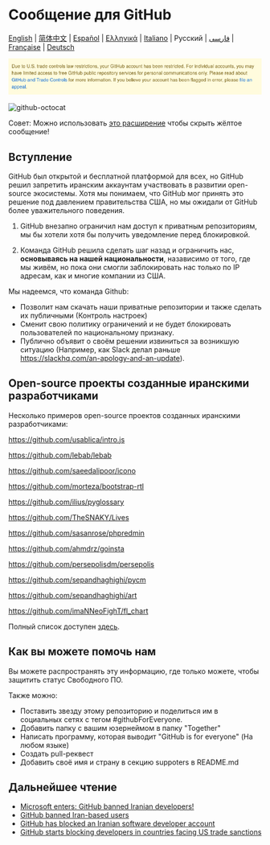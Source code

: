 # Сообщение для GitHub

[English](./README.md) | [简体中文](./README-CN.md) | [Español](./README-ES.md) | [Ελληνικά](./README-GR.md) | [Italiano](./README-IT.md) | Русский | [فارسی](./README-PER.md) | [Française](./README-FR.MD) | [Deutsch](./README-DE.md)

![alt text](./message.png)

![github-octocat](https://user-images.githubusercontent.com/16706911/61997137-7aa7df00-b0b2-11e9-97f1-f452855fe21c.png)


Совет: Можно использовать [это расширение](https://github.com/MohamadKh75/ShutHub) чтобы скрыть жёлтое сообщение!

## Вступление

GitHub был открытой и бесплатной платформой для всех, но GitHub решил запретить иранским аккаунтам участвовать в развитии open-source экосистемы. Хотя мы понимаем, что GitHub мог принять это решение под давлением правительства США, но мы ожидали от GitHub более уважительного поведения.

1. GitHub внезапно ограничил нам доступ к приватным репозиториям, мы бы хотели хотя бы получить уведомление перед блокировкой.

2. Команда GitHub решила сделать шаг назад и ограничить нас, **основываясь на нашей национальности**, назависимо от того, где мы живём, но пока они смогли заблокировать нас только по IP адресам, как и многие компании из США.

Мы надеемся, что команда Github:

- Позволит нам скачать наши приватные репозитории и также сделать их публичными (Контроль настроек)
- Сменит свою политику ограничений и не будет блокировать пользователей по национальному признаку.
- Публично объявит о своём решении извиниться за возникшую ситуацию (Например, как Slack делал раньше https://slackhq.com/an-apology-and-an-update).

## Open-source проекты созданные иранскими разработчиками

Несколько примеров open-source проектов созданных иранскими разработчиками:

https://github.com/usablica/intro.js

https://github.com/lebab/lebab

https://github.com/saeedalipoor/icono

https://github.com/morteza/bootstrap-rtl

https://github.com/ilius/pyglossary

https://github.com/TheSNAKY/Lives

https://github.com/sasanrose/phpredmin

https://github.com/ahmdrz/goinsta

https://github.com/persepolisdm/persepolis

https://github.com/sepandhaghighi/pycm

https://github.com/sepandhaghighi/art

https://github.com/imaNNeoFighT/fl_chart

Полный список доступен [здесь](https://github.com/mohebifar/made-in-iran).

## Как вы можете помочь нам

Вы можете распространять эту информацию, где только можете, чтобы защитить статус Свободного ПО.

Также можно:

- Поставить звезду этому репозиторию и поделиться им в социальных сетях с тегом #githubForEveryone.
- Добавить папку с вашим юзернеймом в папку "Together"
- Написать программу, которая выводит "GitHub is for everyone" (На любом языке)
- Создать pull-реквест
- Добавить своё имя и страну в секцию suppoters в README.md

## Дальнейшее чтение

- [Microsoft enters: GitHub banned Iranian developers!](https://medium.com/@d.aliyamini/microsoft-enters-github-banned-iranian-developers-843f7c60a146)
- [GitHub banned Iran-based users](https://financialtribune.com/articles/sci-tech/99111/github-bans-iran-based-users)
- [GitHub has blocked an Iranian software developer account](https://hub.packtpub.com/github-has-blocked-an-iranian-software-developers-account)
- [GitHub starts blocking developers in countries facing US trade sanctions](https://www.zdnet.com/article/github-starts-blocking-developers-in-countries-facing-us-trade-sanctions)
